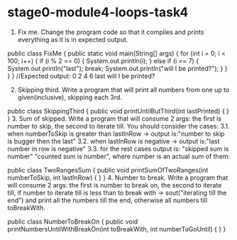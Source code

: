 # stage0-module4-loops-task4

1. Fix me.
Change the program code so that it compiles and prints everything as it is in expected output.

public class FixMe {
    public static void main(String[] args) {
        for (int i = 0; i < 100; i++) {
            if (i % 2 == 0) {
                System.out.println(i);
            } else if (i == 7) {
                System.out.println("last");
                break;
                System.out.println("will I be printed?");
            }
        }
    }
}
//Expected output: 0 2 4 6 last will I be printed?

2. Skipping third.
Write a program that will print all numbers from one up to given(inclusive), skipping each 3rd.

public class SkippingThird {
    public void printUntilButThird(int lastPrinted) {
    }
}
3. Sum of skipped.
Write a program that will consume 2 args: the first is number to skip, the second to iterate till. You should consider the cases: 3.1. when numberToSkip is greater than lastInRow -> output is:"number to skip is bugger then the last" 3.2. when lastInRow is negative -> output is:"last number in row is negative" 3.3. for the rest cases output is: "skipped sum is number" "counted sum is number", where number is an actual sum of them:

public class TwoRangesSum {
    public void printSumOfTwoRanges(int numberToSkip, int lastInRow) {
    }
}
4. Number to break.
Write a program that will consume 2 args: the first is number to break on, the second to iterate till, if number to iterate till is less than to break with -> sout("iterating till the end") and print all the numbers till the end, otherwise all numbers till toBreakWith.

public class NumberToBreakOn {
    public void printNumbersUntilWithBreakOn(int toBreakWith, int numberToGoUntil) {
    }
}
